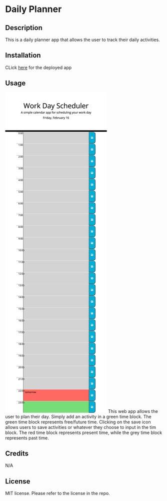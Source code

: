 # Daily Planner
## Description
This is a daily planner app that allows the user to track their daily activities.

## Installation
CLick [here](https://pamam31.github.io/planner/) for the deployed app

## Usage
![alt text](./Images/daily-scheduler.png)
This web app allows the user to plan their day. Simply add an activity in a green time block. The green time block represents free/future time. Clicking on the save icon allows users to save activities or whatever they choose to input in the tim block.
The red time block represents present time, while the grey time block represents past time. 

## Credits
N/A

## License
MIT license. Please refer to the license in the repo.
